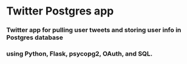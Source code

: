 # Twitter Postgres app
 
### Twitter app for pulling user tweets and storing user info in Postgres database
### using Python, Flask, psycopg2, OAuth, and SQL.
